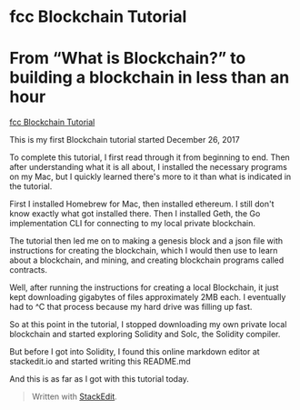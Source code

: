 

# fcc Blockchain Tutorial

# **From “What is Blockchain?” to building a blockchain in less than an hour**
  [fcc Blockchain Tutorial](https://medium.freecodecamp.org/from-what-is-blockchain-to-building-a-blockchain-within-an-hour-4e738efc819d)

This is my first Blockchain tutorial started December 26, 2017

To complete this tutorial, I first read through it from beginning to end.  Then after understanding what it is all about, I installed the necessary programs on my Mac, but I quickly learned there's more to it than what is indicated in the tutorial.

First I installed Homebrew for Mac, then installed ethereum.  I still don't know exactly what got installed there.  Then I installed Geth, the Go implementation CLI for connecting to my local private blockchain.

The tutorial then led me on to making a genesis block and a json file with instructions for creating the blockchain, which I would then use to learn about a blockchain, and mining, and creating blockchain programs called contracts.

Well, after running the instructions for creating a local Blockchain, it just kept downloading gigabytes of files approximately 2MB each.  I eventually had to ^C that process because my hard drive was filling up fast.

So at this point in the tutorial, I stopped downloading my own private local blockchain and started exploring Solidity and Solc, the Solidity compiler.

But before I got into Solidity, I found this online markdown editor at stackedit.io and started writing this README.md

And this is as far as I got with this tutorial today.




> Written with [StackEdit](https://stackedit.io/).
